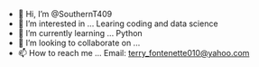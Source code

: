 - 👋 Hi, I’m @SouthernT409
- 👀 I’m interested in ... Learing coding and data science
- 🌱 I’m currently learning ... Python
- 💞️ I’m looking to collaborate on ...
- 📫 How to reach me ... Email: terry_fontenette010@yahoo.com

<!---
SouthernT409/SouthernT409 is a ✨ special ✨ repository because its `README.md` (this file) appears on your GitHub profile.
You can click the Preview link to take a look at your changes.
--->
